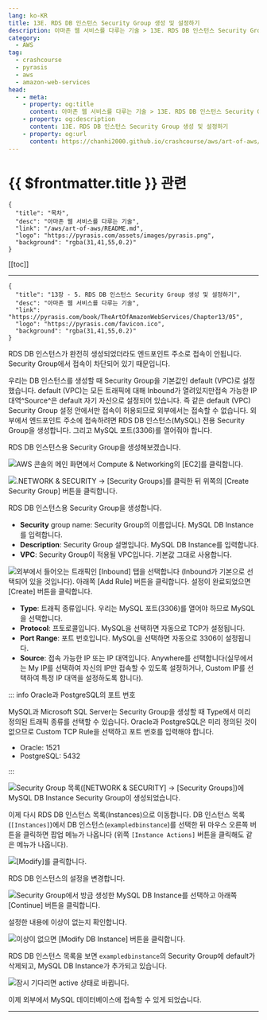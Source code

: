 ```yaml
---
lang: ko-KR
title: 13E. RDS DB 인스턴스 Security Group 생성 및 설정하기
description: 아마존 웹 서비스를 다루는 기술 > 13E. RDS DB 인스턴스 Security Group 생성 및 설정하기
category:
  - AWS
tag: 
  - crashcourse
  - pyrasis
  - aws 
  - amazon-web-services
head:
  - - meta:
    - property: og:title
      content: 아마존 웹 서비스를 다루는 기술 > 13E. RDS DB 인스턴스 Security Group 생성 및 설정하기
    - property: og:description
      content: 13E. RDS DB 인스턴스 Security Group 생성 및 설정하기
    - property: og:url
      content: https://chanhi2000.github.io/crashcourse/aws/art-of-aws/13E.html
---
```


# {{ $frontmatter.title }} 관련

```component VPCard
{
  "title": "목차",
  "desc": "아마존 웹 서비스를 다루는 기술",
  "link": "/aws/art-of-aws/README.md",
  "logo": "https://pyrasis.com/assets/images/pyrasis.png",
  "background": "rgba(31,41,55,0.2)"
}
```

[[toc]]

---

```component VPCard
{
  "title": "13장 - 5. RDS DB 인스턴스 Security Group 생성 및 설정하기",
  "desc": "아마존 웹 서비스를 다루는 기술",
  "link": "https://pyrasis.com/book/TheArtOfAmazonWebServices/Chapter13/05",
  "logo": "https://pyrasis.com/favicon.ico",
  "background": "rgba(31,41,55,0.2)"
}
```

RDS DB 인스턴스가 완전히 생성되었더라도 엔드포인트 주소로 접속이 안됩니다. Security Group에서 접속이 차단되어 있기 때문입니다.

우리는 DB 인스턴스를 생성할 때 Security Group을 기본값인 default (VPC)로 설정했습니다. default (VPC)는 모든 트래픽에 대해 Inbound가 열려있지만접속 가능한 IP 대역^Source^은 default 자기 자신으로 설정되어 있습니다. 즉 같은 default (VPC) Security Group 설정 안에서만 접속이 허용되므로 외부에서는 접속할 수 없습니다. 외부에서 엔드포인트 주소에 접속하려면 RDS DB 인스턴스(MySQL) 전용 Security Group을 생성합니다. 그리고 MySQL 포트(3306)를 열어줘야 합니다.

RDS DB 인스턴스용 Security Group을 생성해보겠습니다.

![AWS 콘솔의 메인 화면에서 Compute & Networking의 <FontIcon icon="iconfont icon-select"/>`[EC2]`를 클릭합니다.](https://pyrasis.com/assets/images/TheArtOfAmazonWebServicesChapter13/14_.png)

![.<FontIcon icon="iconfont icon-select"/>`NETWORK & SECURITY` → `[Security Groups]`를 클릭한 뒤 위쪽의 <FontIcon icon="iconfont icon-select"/>`[Create Security Group]` 버튼을 클릭합니다.](https://pyrasis.com/assets/images/TheArtOfAmazonWebServicesChapter13/15_.png)

RDS DB 인스턴스용 Security Group을 생성합니다.

- **Security** group name: Security Group의 이름입니다. MySQL DB Instance를 입력합니다.
- **Description**: Security Group 설명입니다. MySQL DB Instance를 입력합니다.
- **VPC**: Security Group이 적용될 VPC입니다. 기본값 그대로 사용합니다.

![외부에서 들어오는 트래픽인 <FontIcon icon="iconfont icon-select"/>`[Inbound]` 탭을 선택합니다 (Inbound가 기본으로 선택되어 있을 것입니다). 아래쪽 <FontIcon icon="iconfont icon-select"/>`[Add Rule]` 버튼을 클릭합니다. 설정이 완료되었으면 <FontIcon icon="iconfont icon-select"/>`[Create]` 버튼을 클릭합니다.](https://pyrasis.com/assets/images/TheArtOfAmazonWebServicesChapter13/16_.png)

- **Type**: 트래픽 종류입니다. 우리는 MySQL 포트(3306)를 열어야 하므로 MySQL을 선택합니다.
- **Protocol**: 프토로콜입니다. MySQL을 선택하면 자동으로 TCP가 설정됩니다.
- **Port Range**: 포트 번호입니다. MySQL을 선택하면 자동으로 3306이 설정됩니다.
- **Source**: 접속 가능한 IP 또는 IP 대역입니다. Anywhere를 선택합니다(실무에서는 My IP를 선택하여 자신의 IP만 접속할 수 있도록 설정하거나, Custom IP를 선택하여 특정 IP 대역을 설정하도록 합니다).

::: info <FontIcon icon="iconfont icon-oracle"/>Oracle과 <FontIcon icon="iconfont icon-postgresql"/>PostgreSQL의 포트 번호

MySQL과 Microsoft SQL Server는 Security Group을 생성할 때 Type에서 미리 정의된 트래픽 종류를 선택할 수 있습니다. Oracle과 PostgreSQL은 미리 정의된 것이 없으므로 Custom TCP Rule을 선택하고 포트 번호를 입력해야 합니다.

- <FontIcon icon="iconfont icon-oracle"/>Oracle: 1521
- <FontIcon icon="iconfont icon-postgresql"/>PostgreSQL: 5432

:::

![Security Group 목록(<FontIcon icon="iconfont icon-select"/>`[NETWORK & SECURITY]` → `[Security Groups]`)에 MySQL DB Instance Security Group이 생성되었습니다.](https://pyrasis.com/assets/images/TheArtOfAmazonWebServicesChapter13/17_.png)

이제 다시 RDS DB 인스턴스 목록(Instances)으로 이동합니다. DB 인스턴스 목록(<FontIcon icon="iconfont icon-select"/>`[Instances]`)에서 DB 인스턴스(`exampledbinstance`)를 선택한 뒤 마우스 오른쪽 버튼을 클릭하면 팝업 메뉴가 나옵니다 (위쪽 <FontIcon icon="iconfont icon-select"/>`[Instance Actions]` 버튼을 클릭해도 같은 메뉴가 나옵니다).

![<FontIcon icon="iconfont icon-select"/>`[Modify]`를 클릭합니다.](https://pyrasis.com/assets/images/TheArtOfAmazonWebServicesChapter13/18_.png)

RDS DB 인스턴스의 설정을 변경합니다.

![Security Group에서 방금 생성한 MySQL DB Instance를 선택하고 아래쪽 <FontIcon icon="iconfont icon-select"/>`[Continue]` 버튼을 클릭합니다.](https://pyrasis.com/assets/images/TheArtOfAmazonWebServicesChapter13/19_.png)

설정한 내용에 이상이 없는지 확인합니다.

![이상이 없으면 <FontIcon icon="iconfont icon-select"/>`[Modify DB Instance]` 버튼을 클릭합니다.](https://pyrasis.com/assets/images/TheArtOfAmazonWebServicesChapter13/20_.png)

RDS DB 인스턴스 목록을 보면 `exampledbinstance`의 Security Group에 default가 삭제되고, MySQL DB Instance가 추가되고 있습니다.

![잠시 기다리면 active 상태로 바뀝니다.](https://pyrasis.com/assets/images/TheArtOfAmazonWebServicesChapter13/21_.png)

이제 외부에서 MySQL 데이터베이스에 접속할 수 있게 되었습니다.

---

<TagLinks />